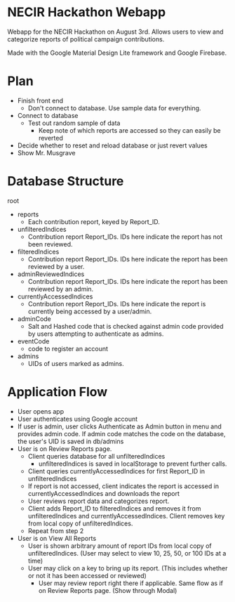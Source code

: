 NECIR Hackathon Webapp
=====

Webapp for the NECIR Hackathon on August 3rd. Allows users to view and categorize reports of political campaign contributions.

Made with the Google Material Design Lite framework and Google Firebase.

Plan
=====

- Finish front end
    + Don't connect to database. Use sample data for everything.
- Connect to database
    + Test out random sample of data
        * Keep note of which reports are accessed so they can easily be reverted
- Decide whether to reset and reload database or just revert values
- Show Mr. Musgrave

Database Structure
=====

root
- reports
    + Each contribution report, keyed by Report_ID.
- unfilteredIndices
    + Contribution report Report_IDs. IDs here indicate the report has not been reviewed.
- filteredIndices
    + Contribution report Report_IDs. IDs here indicate the report has been reviewed by a user.
-   adminReviewedIndices
    + Contribution report Report_IDs. IDs here indicate the report has been reviewed by an admin.
- currentlyAccessedIndices
    + Contribution report Report_IDs. IDs here indicate the report is currently being accessed by a user/admin.
- adminCode
    + Salt and Hashed code that is checked against admin code provided by users attempting to authenticate as admins.
- eventCode
    + code to register an account
- admins
    + UIDs of users marked as admins.

Application Flow
=====

- User opens app
- User authenticates using Google account
- If user is admin, user clicks Authenticate as Admin button in menu and provides admin code. If admin code matches the code on the database, the user's UID is saved in db/admins
- User is on Review Reports page.
    + Client queries database for all unfilteredIndices
        * unfilteredIndices is saved in localStorage to prevent further calls.
    + Client queries currentlyAccessedIndices for first Report_ID in unfilteredIndices
    + If report is not accessed, client indicates the report is accessed in currentlyAccessedIndices and downloads the report
    + User reviews report data and categorizes report. 
    + Client adds Report_ID to filteredIndices and removes it from unfilteredIndices and currentlyAccessedIndices. Client removes key from local copy of unfilteredIndices.
    + Repeat from step 2
- User is on View All Reports
    + User is shown arbitrary amount of report IDs from local copy of unfilteredIndices. (User may select to view 10, 25, 50, or 100 IDs at a time)
    + User may click on a key to bring up its report. (This includes whether or not it has been accessed or reviewed)
        * User may review report right there if applicable. Same flow as if on Review Reports page. (Show through Modal)
